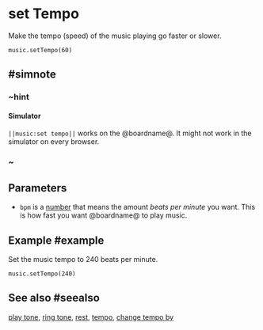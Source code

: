 # set Tempo 

Make the tempo (speed) of the music playing go faster or slower.

```sig
music.setTempo(60)
```

## #simnote
### ~hint

#### Simulator

``||music:set tempo||`` works on the @boardname@. It might not work in the simulator on every browser.
### ~

## Parameters

* ``bpm`` is a [number](/types/number) that means the amount _beats per minute_ you want. This is how fast
you want @boardname@ to play music.

## Example #example

Set the music tempo to 240 beats per minute.

```blocks
music.setTempo(240)
```

## See also #seealso

[play tone](/reference/music/play-tone), [ring tone](/reference/music/ring-tone),
[rest](/reference/music/rest), [tempo](/reference/music/tempo),
[change tempo by](/reference/music/change-tempo-by)
